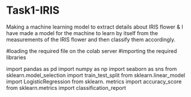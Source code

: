 # Task1-IRIS
Making a machine learning model to extract details about IRIS flower & I have made a model for the machine to learn by itself from the measurements of the IRIS flower and then classify them accordingly. 

#loading the required file on the colab server
#importing the required libraries

import pandas as pd
import numpy as np
import seaborn as sns
from sklearn.model_selection import train_test_split
from sklearn.linear_model import LogisticRegression
from sklearn. metrics import accuracy_score
from sklearn.metrics import classification_report
